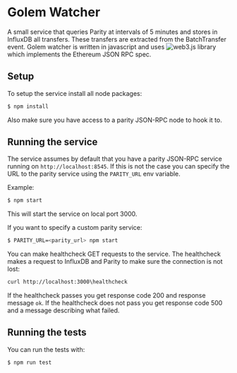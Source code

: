 # Golem Watcher

A small service that queries Parity at intervals of 5 minutes and stores in InfluxDB all transfers. These transfers are extracted from the BatchTransfer event. Golem watcher is written in javascript and uses ![web3.js](https://github.com/ethereum/web3.js/) library which implements the Ethereum JSON RPC spec.

## Setup

To setup the service install all node packages:

```bash
$ npm install
```

Also make sure you have access to a parity JSON-RPC node to hook it to.

## Running the service

The service assumes by default that you have a parity JSON-RPC service running on `http://localhost:8545`. If this is not the case you can specify the URL to the parity service using the `PARITY_URL` env variable.

Example:

```bash
$ npm start
```

This will start the service on local port 3000.

If you want to specify a custom parity service:

```bash
$ PARITY_URL=<parity_url> npm start
```

You can make healthcheck GET requests to the service. The healthcheck makes a request to InfluxDB and Parity to make sure the connection is not lost:

```bash
curl http://localhost:3000\healthcheck
```

If the healthcheck passes you get response code 200 and response message `ok`.
If the healthcheck does not pass you get response code 500 and a message describing what failed.

## Running the tests

You can run the tests with:

```bash
$ npm run test
```
